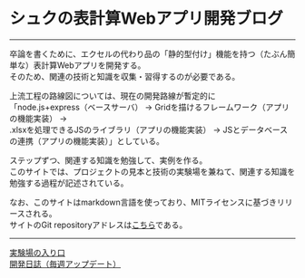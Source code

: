 # シュクの表計算Webアプリ開発ブログ
***

卒論を書くために、エクセルの代わり品の「静的型付け」機能を持つ（たぶん簡単な）表計算Webアプリを開発する。  
そのため、関連の技術と知識を収集・習得するのが必要である。

上流工程の路線図については、現在の開発路線が暫定的に  
「node.js+express（ベースサーバ） -> Gridを描けるフレームワーク（アプリの機能実装） ->  
.xlsxを処理できるJSのライブラリ（アプリの機能実装） -> JSとデータベースの連携（アプリの機能実装）」としている。

ステップずつ、関連する知識を勉強して、実例を作る。  
このサイトでは、プロジェクトの見本と技術の実験場を兼ねて、関連する知識を勉強する過程が記述されている。

なお、このサイトはmarkdown言語を使っており、MITライセンスに基づきリリースされる。  
サイトのGit repositoryアドレスは[こちら][]である。

***

[実験場の入り口][]  
[開発日誌（毎週アップデート）][]


[こちら]: https://github.com/Tanukium/hsemi "hsemi"
[実験場の入り口]: /sand "実験場"
[開発日誌（毎週アップデート）]: /blog "開発日誌"
